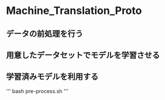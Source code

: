 # Machine_Translation_Proto

## データの前処理を行う

## 用意したデータセットでモデルを学習させる

## 学習済みモデルを利用する
'''
bash pre-process.sh
'''
